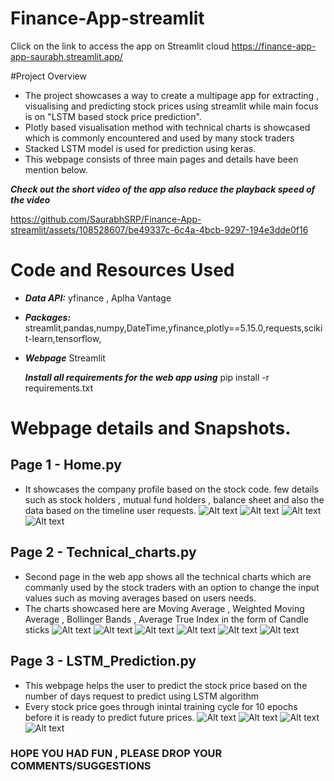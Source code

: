 # Finance-App-streamlit 
Click on the link to access the app on Streamlit cloud https://finance-app-app-saurabh.streamlit.app/

#Project Overview
- The project showcases a way to create a multipage app for extracting , visualising and predicting stock prices using streamlit while main focus is on "LSTM based stock price prediction".
- Plotly based visualisation method with technical charts is showcased which is commonly encountered and used by many stock traders
- Stacked LSTM model is used for prediction using keras.
- This webpage consists of three main pages and details have been mention below.

***Check out the short video of the app also reduce the playback speed of the video***


https://github.com/SaurabhSRP/Finance-App-streamlit/assets/108528607/be49337c-6c4a-4bcb-9297-194e3dde0f16

# Code and Resources Used
- ***Data API:*** yfinance , Aplha Vantage
- ***Packages:***  streamlit,pandas,numpy,DateTime,yfinance,plotly==5.15.0,requests,scikit-learn,tensorflow,
- ***Webpage*** Streamlit

  ***Install all requirements for the web app using*** pip install -r requirements.txt

# Webpage details and Snapshots.

## Page 1 - Home.py 
- It showcases the company profile based on the stock code. few details such as stock holders , mutual fund holders , balance sheet and also the data based on the timeline user requests.
  ![Alt text](https://github.com/SaurabhSRP/Finance-App-streamlit/blob/main/Project_snapshots/Home1.PNG)
  ![Alt text](https://github.com/SaurabhSRP/Finance-App-streamlit/blob/main/Project_snapshots/Home2.PNG)
  ![Alt text](https://github.com/SaurabhSRP/Finance-App-streamlit/blob/main/Project_snapshots/Home3.PNG)
  ![Alt text](https://github.com/SaurabhSRP/Finance-App-streamlit/blob/main/Project_snapshots/Home4.PNG)

## Page 2 - Technical_charts.py
- Second page in the web app shows all the technical charts which are commanly used by the stock traders with an option to change the input values such as moving averages based on users needs.
- The charts showcased here are Moving Average , Weighted Moving Average , Bollinger Bands , Average True Index in the form of Candle sticks
  ![Alt text](https://github.com/SaurabhSRP/Finance-App-streamlit/blob/main/Project_snapshots/Linechart_snap1.PNG)
  ![Alt text](https://github.com/SaurabhSRP/Finance-App-streamlit/blob/main/Project_snapshots/Candlesticks.PNG)
  ![Alt text](https://github.com/SaurabhSRP/Finance-App-streamlit/blob/main/Project_snapshots/MA.PNG)
  ![Alt text](https://github.com/SaurabhSRP/Finance-App-streamlit/blob/main/Project_snapshots/Weighted%20Moving%20Average.PNG)
  ![Alt text](https://github.com/SaurabhSRP/Finance-App-streamlit/blob/main/Project_snapshots/Bolinger_bands.PNG)
  ![Alt text](https://github.com/SaurabhSRP/Finance-App-streamlit/blob/main/Project_snapshots/AverageTrueIndex.PNG)

## Page 3 - LSTM_Prediction.py
- This webpage helps the user to predict the stock price based on the number of days request to predict using LSTM algorithm
- Every stock price goes through inintal training cycle for 10 epochs before it is ready to predict future prices.
  ![Alt text](https://github.com/SaurabhSRP/Finance-App-streamlit/blob/main/Project_snapshots/LSTM_snap1.PNG)
  ![Alt text](https://github.com/SaurabhSRP/Finance-App-streamlit/blob/main/Project_snapshots/LSTM_snap2.PNG)
  ![Alt text](https://github.com/SaurabhSRP/Finance-App-streamlit/blob/main/Project_snapshots/LSTM_snap3.PNG)
  ![Alt text](https://github.com/SaurabhSRP/Finance-App-streamlit/blob/main/Project_snapshots/LSTM_snap4.PNG)

### HOPE YOU HAD FUN , PLEASE DROP YOUR COMMENTS/SUGGESTIONS 



